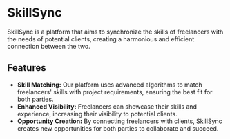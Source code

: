 # SkillSync

SkillSync is a platform that aims to synchronize the skills of freelancers with the needs of potential clients, creating a harmonious and efficient connection between the two.

## Features

- **Skill Matching:** Our platform uses advanced algorithms to match freelancers' skills with project requirements, ensuring the best fit for both parties.
- **Enhanced Visibility:** Freelancers can showcase their skills and experience, increasing their visibility to potential clients.
- **Opportunity Creation:** By connecting freelancers with clients, SkillSync creates new opportunities for both parties to collaborate and succeed.
